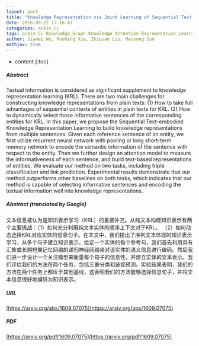 ```yaml
---
layout: post
title: "Knowledge Representation via Joint Learning of Sequential Text and Knowledge Graphs"
date: 2016-09-22 17:16:43
categories: arXiv_CL
tags: arXiv_CL Knowledge_Graph Knowledge Attention Represenation_Learning Classification Prediction
author: Jiawei Wu, Ruobing Xie, Zhiyuan Liu, Maosong Sun
mathjax: true
---
```


* content
{:toc}

##### Abstract
Textual information is considered as significant supplement to knowledge representation learning (KRL). There are two main challenges for constructing knowledge representations from plain texts: (1) How to take full advantages of sequential contexts of entities in plain texts for KRL. (2) How to dynamically select those informative sentences of the corresponding entities for KRL. In this paper, we propose the Sequential Text-embodied Knowledge Representation Learning to build knowledge representations from multiple sentences. Given each reference sentence of an entity, we first utilize recurrent neural network with pooling or long short-term memory network to encode the semantic information of the sentence with respect to the entity. Then we further design an attention model to measure the informativeness of each sentence, and build text-based representations of entities. We evaluate our method on two tasks, including triple classification and link prediction. Experimental results demonstrate that our method outperforms other baselines on both tasks, which indicates that our method is capable of selecting informative sentences and encoding the textual information well into knowledge representations.

##### Abstract (translated by Google)
文本信息被认为是知识表示学习（KRL）的重要补充。从纯文本构建知识表示有两个主要挑战：（1）如何充分利用纯文本实体的顺序上下文对于KRL。 （2）如何动态选择KRL对应实体的信息句子。在本文中，我们提出了序列文本体现的知识表示学习，从多个句子建立知识表示。给定一个实体的每个参考句，我们首先利用具有汇集或长期短期记忆网络的递归神经网络来对该实体的语义信息进行编码。然后我们进一步设计一个关注模型来衡量每个句子的信息性，并建立实体的文本表示。我们评估我们的方法在两个任务，包括三重分类和链接预测。实验结果表明，我们的方法在两个任务上都优于其他基线，这表明我们的方法能够选择信息句子，并将文本信息很好地编码为知识表示。

##### URL
[https://arxiv.org/abs/1609.07075](https://arxiv.org/abs/1609.07075)

##### PDF
[https://arxiv.org/pdf/1609.07075](https://arxiv.org/pdf/1609.07075)

